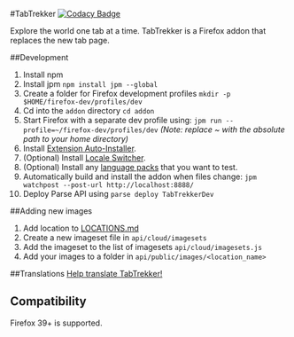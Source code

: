 #TabTrekker
[![Codacy Badge](https://api.codacy.com/project/badge/grade/558c8d1d8ddc419fa5fa501558288155)](https://www.codacy.com/app/gowong/tabtrekker)

Explore the world one tab at a time.
TabTrekker is a Firefox addon that replaces the new tab page.

##Development
1. Install npm
1. Install jpm `npm install jpm --global`
1. Create a folder for Firefox development profiles `mkdir -p $HOME/firefox-dev/profiles/dev`
1. Cd into the `addon` directory `cd addon`
1. Start Firefox with a separate dev profile using: `jpm run --profile=~/firefox-dev/profiles/dev` *(Note: replace ~ with the absolute path to your home directory)*
1. Install [Extension Auto-Installer](https://addons.mozilla.org/en-US/firefox/addon/autoinstaller/).
1. (Optional) Install [Locale Switcher](https://addons.mozilla.org/en-US/firefox/addon/locale-switcher/).
1. (Optional) Install any [language packs](https://addons.mozilla.org/en-US/firefox/language-tools/) that you want to test.
1. Automatically build and install the addon when files change: `jpm watchpost --post-url http://localhost:8888/`
1. Deploy Parse API using `parse deploy TabTrekkerDev`

##Adding new images
1. Add location to [LOCATIONS.md](LOCATIONS.md)
2. Create a new imageset file in `api/cloud/imagesets`
3. Add the imageset to the list of imagesets `api/cloud/imagesets.js`
3. Add your images to a folder in `api/public/images/<location_name>`

##Translations
[Help translate TabTrekker!](https://gowong.oneskyapp.com/collaboration/project?id=47644)

## Compatibility
Firefox 39+ is supported.
